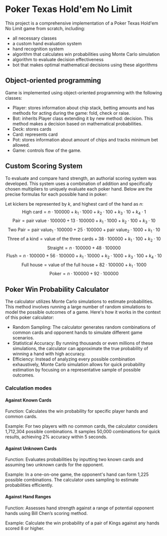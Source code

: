 # Poker Texas Hold'em No Limit

This project is a comprehensive implementation of a Poker Texas Hold'em No Limit game from scratch, including:
- all necessary classes
- a custom hand evaluation system
- hand recognition system
- algorithm that calculates win probabilities using Monte Carlo simulation
- algorithm to evaluate decision effectiveness
- bot that makes optimal mathematical decisions using these algorithms

## Object-oriented programming
Game is implemented using object-oriented programming with the following classes:
- Player: stores information about chip stack, betting amounts and has methods for acting during the game: fold, check or raise. 
- Bot: inherits Player class extending it by new method: decision. This method makes a decision based on mathematical probabilities.
- Deck: stores cards
- Card: represents card
- Pot: stores information about amount of chips and tracks minimum bet allowed.
- Game: controls flow of the game.

## Custom Scoring System
To evaluate and compare hand strength, an authorial scoring system was developed. This system uses a combination of addition and specifically chosen multipliers to uniquely evaluate each poker hand. Below are the precise formulas for each possible hand in poker:

Let kickers be represented by $k$, and highest card of the hand as $n$:
$$\text{High card} = n \cdot 100000 + k_1 \cdot 1000 + k_2 \cdot 100 + k_3 \cdot 10 + k_4 \cdot 1$$
$$\text{Pair} = \text{pair value} \cdot 100000 + 13 \cdot 100000 + k_1 \cdot 1000 + k_2 \cdot 100 + k_3 \cdot 10$$
$$\text{Two Pair} = \text{pair value}_1 \cdot 100000 + 25 \cdot 100000 + \text{pair value}_2 \cdot 1000 + k_1 \cdot 10$$
$$\text{Three of a kind} = \text{value of the three cards} + 38 \cdot 100000 + k_1 \cdot 100 + k_2 \cdot 10$$
$$\text{Straight} = n \cdot 100000 + 48 \cdot 100000$$
$$\text{Flush} = n \cdot 100000 + 56 \cdot 100000 + k_1 \cdot 10000 + k_2 \cdot 1000 + k_3 \cdot 100 + k_4 \cdot 10$$
$$\text{Full house} = \text{value of the full house} + 82 \cdot 100000 + k_1 \cdot 1000$$
$$\text{Poker} = n \cdot 100000 + 92 \cdot 100000$$


## Poker Win Probability Calculator
The calculator utilizes Monte Carlo simulations to estimate probabilities. This method involves running a large number of random simulations to model the possible outcomes of a game. Here's how it works in the context of this poker calculator:

- Random Sampling: The calculator generates random combinations of common cards and opponent hands to simulate different game scenarios.
- Statistical Accuracy: By running thousands or even millions of these simulations, the calculator can approximate the true probability of winning a hand with high accuracy.
- Efficiency: Instead of analyzing every possible combination exhaustively, Monte Carlo simulation allows for quick probability estimation by focusing on a representative sample of possible outcomes.

### Calculation modes
#### Against Known Cards
Function: Calculates the win probability for specific player hands and common cards.
   
Example: For two players with no common cards, the calculator considers 1,712,304 possible combinations. It samples 50,000 combinations for quick results, achieving 2% accuracy within 5 seconds.

#### Against Unknown Cards
Function: Evaluates probabilities by inputting two known cards and assuming two unknown cards for the opponent.

Example: In a one-on-one game, the opponent's hand can form 1,225 possible combinations. The calculator uses sampling to estimate probabilities efficiently.

#### Against Hand Ranges
Function: Assesses hand strength against a range of potential opponent hands using Bill Chen’s scoring method.
   
Example: Calculate the win probability of a pair of Kings against any hands scored 8 or higher.
